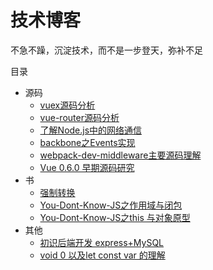 # 技术博客
不急不躁，沉淀技术，而不是一步登天，弥补不足

目录

* 源码
    * [vuex源码分析](https://github.com/funfish/blog/issues/9)
    * [vue-router源码分析](https://github.com/funfish/blog/issues/8)
    * [了解Node.js中的网络通信](https://github.com/funfish/blog/issues/7)
    * [backbone之Events实现](https://github.com/funfish/blog/issues/4)
    * [webpack-dev-middleware主要源码理解](https://github.com/funfish/blog/issues/2)
    * [Vue 0.6.0 早期源码研究](https://github.com/funfish/blog/issues/1)
* 书
    * [强制转换](https://github.com/funfish/blog/issues/10)
    * [You-Dont-Know-JS之作用域与闭包](https://github.com/funfish/blog/issues/5)
    * [You-Dont-Know-JS之this 与对象原型](https://github.com/funfish/blog/issues/6)
* 其他
    * [初识后端开发 express+MySQL](https://github.com/funfish/blog/issues/10)
    * [void 0 以及let const var 的理解](https://github.com/funfish/blog/issues/3)